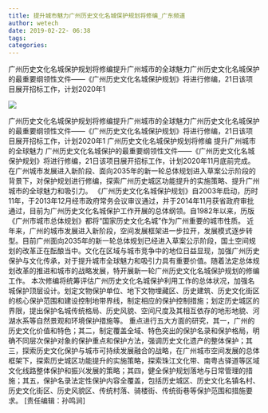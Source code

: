 ```yaml
---
title: 提升城市魅力广州历史文化名城保护规划将修编_广东频道
author: wetech
date: 2019-02-22- 06:38
tags: 
categories: 
---
```

广州历史文化名城保护规划将修编提升广州城市的全球魅力广州历史文化名城保护的最重要纲领性文件——《广州历史文化名城保护规划》将进行修编，21日该项目展开招标工作，计划2020年1
<!-- more -->
                
<img align="center" border="0" src="http://p2.ifengimg.com/a/2016/0810/204c433878d5cf9size1_w16_h16.png" />
                
                
            
广州历史文化名城保护规划将修编提升广州城市的全球魅力广州历史文化名城保护的最重要纲领性文件——《广州历史文化名城保护规划》将进行修编，21日该项目展开招标工作，计划2020年1
广州历史文化名城保护规划将修编
提升广州城市的全球魅力
广州历史文化名城保护的最重要纲领性文件——《广州历史文化名城保护规划》将进行修编，21日该项目展开招标工作，计划2020年11月底前完成。在广州城市发展进入新阶段、面向2035年的新一轮总体规划进入草案公示阶段的背景下，对保护规划进行修编，探索广州历史城区功能提升的实施策略、提升广州城市的全球魅力和吸引力。
《广州历史文化名城保护规划》自2003年启动，历时11年，于2013年12月经市政府常务会议审议通过，并于2014年11月获省政府审批通过，目前为广州历史文化名城保护工作开展的总体纲领。自1982年以来，历版《广州市城市总体规划》都将“国家历史文化名城”作为广州重要的城市性质。
近年来，广州的城市发展进入新阶段，空间发展框架进一步拉开，发展模式逐步转型。目前广州面向2035年的新一轮总体规划已经进入草案公示阶段，国土空间规划的改革正在酝酿当中。文化在区域与城市竞争中的地位日益显现，加强广州历史保护与文化传承，对于提升城市全球魅力和吸引力具有重要价值。随着法定总体规划改革的推进和城市的战略发展，特开展新一轮广州历史文化名城保护规划的修编工作。
本次修编将统筹评估广州历史文化名城保护利用工作的总体状况，加强名城保护顶层设计。划定文物保护单位、地下文物埋藏区、历史建筑、历史文化街区的核心保护范围和建设控制地带界线，制定相应的保护控制措施；划定历史城区的界限，提出保护名城传统格局、历史风貌、空间尺度及其相互依存的地形地貌、河湖水系等自然景观和环境保护措施等。
重点进行五大方面的研究，其一，广州的历史文化价值和特色；其二，制定覆盖全域、特色突出的保护名录和保护格局，明确不同层次保护对象的保护重点和保护方法，强调历史文化遗产的整体保护；其三，探索历史文化保护与城市可持续发展融合的战略，在广州城市空间发展的总体框架下，探索历史城区功能提升的实施策略，探索珠江文化带、南粤古驿道等区域文化线路整体保护和振兴发展的策略；其四，健全保护规划落地与日常管理的措施；其五，保护名录法定性保护内容全覆盖，包括历史城区、历史文化名镇名村、历史文化街区、历史风貌区、传统村落、骑楼街、传统街巷等保护范围和措施要求。
[责任编辑：孙鸣涧]
            
